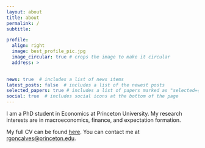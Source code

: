 ```yaml
---
layout: about
title: about
permalink: /
subtitle: 

profile:
  align: right
  image: best_profile_pic.jpg
  image_circular: true # crops the image to make it circular
  address: >
    

news: true  # includes a list of news items
latest_posts: false  # includes a list of the newest posts
selected_papers: true # includes a list of papers marked as "selected={true}"
social: true  # includes social icons at the bottom of the page
---
```


I am a PhD student in Economics at Princeton University. My research interests are in macroeconomics, finance, and expectation formation.

My full CV can be found [here](assets/pdf/CV_may25.pdf).
You can contact me at [rgoncalves@princeton.edu](mailto:rgoncalves@princeton.edu).




